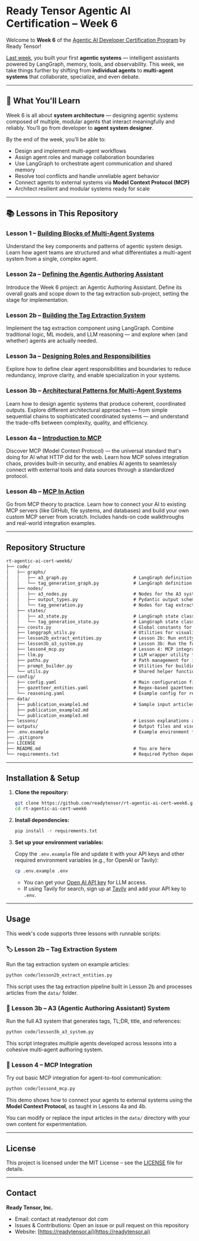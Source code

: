 # Ready Tensor Agentic AI Certification – Week 6

Welcome to **Week 6** of the [Agentic AI Developer Certification Program](https://app.readytensor.ai/publications/HrJ0xWtLzLNt) by Ready Tensor!

[Last week](https://github.com/readytensor/rt-agentic-ai-cert-week5), you built your first **agentic systems** — intelligent assistants powered by LangGraph, memory, tools, and observability. This week, we take things further by shifting from **individual agents** to **multi-agent systems** that collaborate, specialize, and even debate.

---

## 🧠 What You'll Learn

Week 6 is all about **system architecture** — designing agentic systems composed of multiple, modular agents that interact meaningfully and reliably. You’ll go from developer to **agent system designer**.

By the end of the week, you’ll be able to:

- Design and implement multi-agent workflows
- Assign agent roles and manage collaboration boundaries
- Use LangGraph to orchestrate agent communication and shared memory
- Resolve tool conflicts and handle unreliable agent behavior
- Connect agents to external systems via **Model Context Protocol (MCP)**
- Architect resilient and modular systems ready for scale

---

## 📚 Lessons in This Repository

### Lesson 1 – [Building Blocks of Multi-Agent Systems](https://app.readytensor.ai/publications/architecting-intelligence-design-patterns-for-multi-agent-ai-systems-aaidc-week6-lesson-1-Sp2HOfRpH4Fl)

Understand the key components and patterns of agentic system design. Learn how agent teams are structured and what differentiates a multi-agent system from a single, complex agent.

### Lesson 2a – [Defining the Agentic Authoring Assistant](https://app.readytensor.ai/publications/from-idea-to-architecture-defining-our-agentic-authoring-assistant-aaidc-week6-lesson-2-Gq1xQ27DmJ56)

Introduce the Week 6 project: an Agentic Authoring Assistant. Define its overall goals and scope down to the tag extraction sub-project, setting the stage for implementation.

### Lesson 2b – [Building the Tag Extraction System](https://app.readytensor.ai/publications/from-architecture-to-implementation-building-the-tag-extraction-system-aaidc-week6-lesson-2b-D3vJsJh1500g)

Implement the tag extraction component using LangGraph. Combine traditional logic, ML models, and LLM reasoning — and explore when (and whether) agents are actually needed.

### Lesson 3a – [Designing Roles and Responsibilities](https://app.readytensor.ai/publications/building-the-dream-team-designing-the-right-agents-for-the-job-aaidc-week6-lesson-3a-qtRz3uuXGx5Y)

Explore how to define clear agent responsibilities and boundaries to reduce redundancy, improve clarity, and enable specialization in your systems.

### Lesson 3b – [Architectural Patterns for Multi-Agent Systems](https://app.readytensor.ai/publications/orchestrating-intelligence-designing-agentic-systems-that-actually-work-aaidc-week6-lesson-3b-redklSjefHNo)

Learn how to design agentic systems that produce coherent, coordinated outputs. Explore different architectural approaches — from simple sequential chains to sophisticated coordinated systems — and understand the trade-offs between complexity, quality, and efficiency.

### Lesson 4a – [Introduction to MCP](https://app.readytensor.ai/publications/mcp-a-standard-way-for-ai-to-use-external-tools-aaidc-week6-lecture-4a-LAeGUSWv4dKb)

Discover MCP (Model Context Protocol) — the universal standard that's doing for AI what HTTP did for the web. Learn how MCP solves integration chaos, provides built-in security, and enables AI agents to seamlessly connect with external tools and data sources through a standardized protocol.

### Lesson 4b – [MCP In Action](https://app.readytensor.ai/publications/mcp-in-action-connecting-and-creating-real-ai-integrations-aaidc-week6-lesson-4b-35v0wzEbKZBo)

Go from MCP theory to practice. Learn how to connect your AI to existing MCP servers (like GitHub, file systems, and databases) and build your own custom MCP server from scratch. Includes hands-on code walkthroughs and real-world integration examples.

---

## Repository Structure

```txt
rt-agentic-ai-cert-week6/
├── code/
│   ├── graphs/
│   │   ├── a3_graph.py                         # LangGraph definition for the A3 system
│   │   └── tag_generation_graph.py             # LangGraph definition for tag extraction flow
│   ├── nodes/
│   │   ├── a3_nodes.py                         # Nodes for the A3 system (manager, tldr, title, etc.)
│   │   ├── output_types.py                     # Pydantic output schemas for structured LLM responses
│   │   └── tag_generation.py                   # Nodes for tag extraction (LLM, spaCy, gazetteer, etc.)
│   ├── states/
│   │   ├── a3_state.py                         # LangGraph state class for the A3 system
│   │   └── tag_generation_state.py             # LangGraph state class for tag generation
│   ├── consts.py                               # Global constants for key names and node labels
│   ├── langgraph_utils.py                      # Utilities for visualizing LangGraphs and creating LLMs
│   ├── lesson2b_extract_entities.py            # Lesson 2b: Run entity/tag extraction pipeline
│   ├── lesson3b_a3_system.py                   # Lesson 3b: Run the full A3 authoring assistant system
│   ├── lesson4_mcp.py                          # Lesson 4: MCP integration demo
│   ├── llm.py                                  # LLM wrapper utility for structured outputs
│   ├── paths.py                                # Path management for input/output/config files
│   ├── prompt_builder.py                       # Utilities for building system and human prompts
│   └── utils.py                                # Shared helper functions
├── config/
│   ├── config.yaml                             # Main configuration file for agents and flows
│   ├── gazetteer_entities.yaml                 # Regex-based gazetteer entity definitions
│   └── reasoning.yaml                          # Example config for reasoning patterns (if used)
├── data/
│   ├── publication_example1.md                 # Sample input articles
│   ├── publication_example2.md
│   └── publication_example3.md
├── lessons/                                    # Lesson explanations and assets
├── outputs/                                    # Output files and visualizations (e.g., graph.png)
├── .env.example                                # Example environment file for API keys (e.g., Tavily)
├── .gitignore
├── LICENSE
├── README.md                                   # You are here
└── requirements.txt                            # Required Python dependencies

```

---

## Installation & Setup

1. **Clone the repository:**

   ```bash
   git clone https://github.com/readytensor/rt-agentic-ai-cert-week6.git
   cd rt-agentic-ai-cert-week6
   ```

2. **Install dependencies:**

   ```bash
   pip install -r requirements.txt
   ```

3. **Set up your environment variables:**

   Copy the `.env.example` file and update it with your API keys and other required environment variables (e.g., for OpenAI or Tavily):

   ```bash
   cp .env.example .env
   ```

   - You can get your [Open AI API key](https://platform.openai.com/signup) for LLM access.
   - If using Tavily for search, sign up at [Tavily](https://www.tavily.com/) and add your API key to `.env`.

---

## Usage

This week's code supports three lessons with runnable scripts:

### 🏷️ Lesson 2b – Tag Extraction System

Run the tag extraction system on example articles:

```bash
python code/lesson2b_extract_entities.py
```

This script uses the tag extraction pipeline built in Lesson 2b and processes articles from the `data/` folder.

### 🧠 Lesson 3b – A3 (Agentic Authoring Assistant) System

Run the full A3 system that generates tags, TL;DR, title, and references:

```bash
python code/lesson3b_a3_system.py
```

This script integrates multiple agents developed across lessons into a cohesive multi-agent authoring system.

### 🔌 Lesson 4 – MCP Integration

Try out basic MCP integration for agent-to-tool communication:

```bash
python code/lesson4_mcp.py
```

This demo shows how to connect your agents to external systems using the **Model Context Protocol**, as taught in Lessons 4a and 4b.

You can modify or replace the input articles in the `data/` directory with your own content for experimentation.

---

## License

This project is licensed under the MIT License – see the [LICENSE](LICENSE) file for details.

---

## Contact

**Ready Tensor, Inc.**

- Email: contact at readytensor dot com
- Issues & Contributions: Open an issue or pull request on this repository
- Website: [https://readytensor.ai](https://readytensor.ai)
